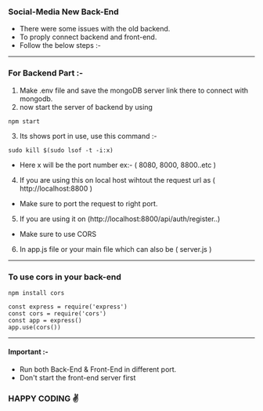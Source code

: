 ### Social-Media New Back-End

* There were some issues with the old backend.
* To proply connect backend and front-end.
* Follow the below steps :-

<hr>

### For Backend Part :-

1. Make .env file and save the mongoDB server link there to connect with mongodb.
2. now start the server of backend by using 
```
npm start
```
3. Its shows port in use, use this command :-
```
sudo kill $(sudo lsof -t -i:x)
``` 
* Here x will be the port number ex:- ( 8080, 8000, 8800..etc ) 

4. If you are using this on local host wihtout the request url as ( http://localhost:8800 )
* Make sure to port the request to right port.

5. If you are using it on (http://localhost:8800/api/auth/register..)
* Make sure to use CORS


6. In app.js file or your main file which can also be ( server.js )

<hr>

### To use cors in your back-end

```
npm install cors
```
```
const express = require('express')
const cors = require('cors')
const app = express()
app.use(cors())
```
<hr>

#### Important :-

* Run both Back-End & Front-End in different port.
* Don't start the front-end server first  

### HAPPY CODING ✌️